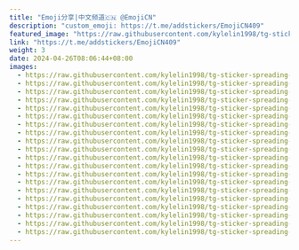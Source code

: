 ```yaml
---
title: "Emoji分享|中文频道🇨🇳 @EmojiCN"
description: "custom_emoji: https://t.me/addstickers/EmojiCN409"
featured_image: "https://raw.githubusercontent.com/kylelin1998/tg-sticker-spreading-worldwide-images/main/img/306937f7-c1a2-406a-b6c7-b3efbd17753a.jpg"
link: "https://t.me/addstickers/EmojiCN409"
weight: 3
date: 2024-04-26T08:06:44+08:00
images:
  - https://raw.githubusercontent.com/kylelin1998/tg-sticker-spreading-worldwide-images/main/img/306937f7-c1a2-406a-b6c7-b3efbd17753a.jpg
  - https://raw.githubusercontent.com/kylelin1998/tg-sticker-spreading-worldwide-images/main/img/27c364ff-0328-4f84-8602-a6fcd2e13219.jpg
  - https://raw.githubusercontent.com/kylelin1998/tg-sticker-spreading-worldwide-images/main/img/da722f2e-b10e-4b9f-b4b8-fa437bc3ba9d.jpg
  - https://raw.githubusercontent.com/kylelin1998/tg-sticker-spreading-worldwide-images/main/img/cde51474-2aa1-49fe-81b8-a419c68e2a1b.jpg
  - https://raw.githubusercontent.com/kylelin1998/tg-sticker-spreading-worldwide-images/main/img/d6dfefa9-1b64-431f-8108-90cc8468d75a.jpg
  - https://raw.githubusercontent.com/kylelin1998/tg-sticker-spreading-worldwide-images/main/img/ea8f8c9a-eeb1-4fe8-81e0-c13eda05b032.jpg
  - https://raw.githubusercontent.com/kylelin1998/tg-sticker-spreading-worldwide-images/main/img/17530d2c-2165-48d1-9354-f816e7fe052f.jpg
  - https://raw.githubusercontent.com/kylelin1998/tg-sticker-spreading-worldwide-images/main/img/0be003ad-d455-484f-962c-51aefe3cfb59.jpg
  - https://raw.githubusercontent.com/kylelin1998/tg-sticker-spreading-worldwide-images/main/img/e8e54bb6-c104-4692-b4e3-aa1ca546f7a1.jpg
  - https://raw.githubusercontent.com/kylelin1998/tg-sticker-spreading-worldwide-images/main/img/4b304be3-19d3-4099-92ee-dca90483a4aa.jpg
  - https://raw.githubusercontent.com/kylelin1998/tg-sticker-spreading-worldwide-images/main/img/3b0092c6-98b9-42a8-a385-48637e5f6788.jpg
  - https://raw.githubusercontent.com/kylelin1998/tg-sticker-spreading-worldwide-images/main/img/369a70b5-47ce-455f-a7a9-48bec7527053.jpg
  - https://raw.githubusercontent.com/kylelin1998/tg-sticker-spreading-worldwide-images/main/img/7cb3e544-0db6-4e7d-b29d-611abf980c01.jpg
  - https://raw.githubusercontent.com/kylelin1998/tg-sticker-spreading-worldwide-images/main/img/8539f1ef-d07f-4cec-8f8b-55e96ca8ad7c.jpg
  - https://raw.githubusercontent.com/kylelin1998/tg-sticker-spreading-worldwide-images/main/img/89db4eec-edae-4af3-881c-28d8f1a66300.jpg
  - https://raw.githubusercontent.com/kylelin1998/tg-sticker-spreading-worldwide-images/main/img/4538087e-6b48-45ae-b666-49945196b374.jpg
  - https://raw.githubusercontent.com/kylelin1998/tg-sticker-spreading-worldwide-images/main/img/0b4eab13-91e4-41f9-923d-562239cd5c92.jpg
  - https://raw.githubusercontent.com/kylelin1998/tg-sticker-spreading-worldwide-images/main/img/cb9046f3-e467-4ec1-a71b-6ede18d10e79.jpg
  - https://raw.githubusercontent.com/kylelin1998/tg-sticker-spreading-worldwide-images/main/img/eedd0edb-0314-4405-bfd5-d15c81f2b8fd.jpg
  - https://raw.githubusercontent.com/kylelin1998/tg-sticker-spreading-worldwide-images/main/img/db5b6175-ec6d-4d09-b08b-86a4b6715c80.jpg
---
```

